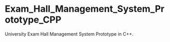 # Exam_Hall_Management_System_Prototype_CPP
University Exam Hall  Management System Prototype in C++.
